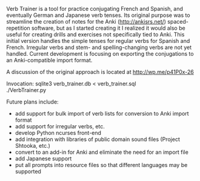 Verb Trainer is a tool for practice conjugating French and Spanish, and eventually German and Japanese verb tenses. Its original purpose was to streamline the creation of notes for the Anki (http://ankisrs.net/) spaced-repetition software, but as I started creating it I realized it would also be useful for creating drills and exercises not specifically tied to Anki. This initial version handles the simple tenses for regular verbs for Spanish and French. Irregular verbs and stem- and spelling-changing verbs are not yet handled. Current development is focusing on exporting the conjugations to an Anki-compatible import format.

A discussion of the original approach is located at http://wp.me/p41P0x-26

Invocation:
	sqlite3 verb_trainer.db < verb_trainer.sql<br/>
        ./VerbTrainer.py

Future plans include:
- add support for bulk import of verb lists for conversion to Anki import format
- add support for irregular verbs, etc.
- develop Python ncurses front-end
- add integration with libraries of public domain sound files (Project Shtooka, etc.)
- convert to an add-in for Anki and eliminate the need for an import file
- add Japanese support
- put all prompts into resource files so that different languages may be supported
